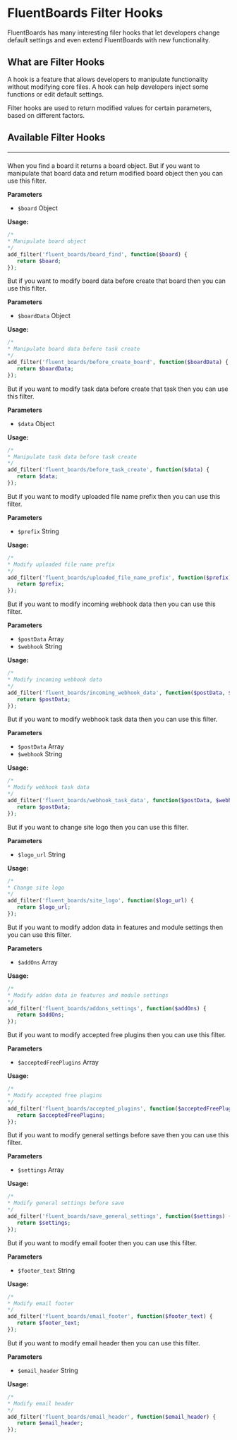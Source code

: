 # FluentBoards Filter Hooks

<Badge type="tip" vertical="top" text="FluentBoards Core" /> <Badge type="warning" vertical="top" text="Intermediate" />

FluentBoards has many interesting filer hooks that let developers change default settings and even extend FluentBoards with new functionality.

## What are Filter Hooks

A hook is a feature that allows developers to manipulate functionality without modifying core files. A hook can help developers inject some functions or edit default settings.
  
Filter hooks are used to return modified values for certain parameters, based on different factors.

## Available Filter Hooks <hr/>

<explain-block title="fluent_boards/board_find">
When you find a board it returns a board object. But if you want to manipulate that board data and return
modified board object then you can use this filter.

**Parameters**
- `$board` Object

**Usage:**
```php 
/*
* Manipulate board object
*/
add_filter('fluent_boards/board_find', function($board) {
   return $board;
});
```
</explain-block>

<explain-block title="fluent_boards/before_create_board">
But if you want to modify board data before create that board then you can use this filter.

**Parameters**
- `$boardData` Object

**Usage:**
```php 
/*
* Manipulate board data before task create
*/
add_filter('fluent_boards/before_create_board', function($boardData) {
   return $boardData;
});
```
</explain-block>

<explain-block title="fluent_boards/before_task_create">
But if you want to modify task data before create that task then you can use this filter.

**Parameters**
- `$data` Object

**Usage:**
```php 
/*
* Manipulate task data before task create
*/
add_filter('fluent_boards/before_task_create', function($data) {
   return $data;
});
```
</explain-block>

<explain-block title="fluent_boards/uploaded_file_name_prefix">
But if you want to modify uploaded file name prefix then you can use this filter.

**Parameters**
- `$prefix` String

**Usage:**
```php 
/*
* Modify uploaded file name prefix
*/
add_filter('fluent_boards/uploaded_file_name_prefix', function($prefix) {
   return $prefix;
});
```
</explain-block>

<explain-block title="fluent_boards/incoming_webhook_data">
But if you want to modify incoming webhook data then you can use this filter.

**Parameters**
- `$postData` Array
- `$webhook` String

**Usage:**
```php 
/*
* Modify incoming webhook data
*/
add_filter('fluent_boards/incoming_webhook_data', function($postData, $webhook) {
   return $postData;
});
```
</explain-block>

<explain-block title="fluent_boards/webhook_task_data">
But if you want to modify webhook task data then you can use this filter.

**Parameters**
- `$postData` Array
- `$webhook` String

**Usage:**
```php 
/*
* Modify webhook task data
*/
add_filter('fluent_boards/webhook_task_data', function($postData, $webhook) {
   return $postData;
});
```
</explain-block>

<explain-block title="fluent_boards/site_logo">
But if you want to change site logo then you can use this filter.

**Parameters**
- `$logo_url` String

**Usage:**
```php 
/*
* Change site logo
*/
add_filter('fluent_boards/site_logo', function($logo_url) {
   return $logo_url;
});
```
</explain-block>

<explain-block title="fluent_boards/addons_settings">
But if you want to modify addon data in features and module settings then you can use this filter.

**Parameters**
- `$addOns` Array

**Usage:**
```php 
/*
* Modify addon data in features and module settings
*/
add_filter('fluent_boards/addons_settings', function($addOns) {
   return $addOns;
});
```
</explain-block>

<explain-block title="fluent_boards/accepted_plugins">
But if you want to modify accepted free plugins then you can use this filter.

**Parameters**
- `$acceptedFreePlugins` Array

**Usage:**
```php 
/*
* Modify accepted free plugins
*/
add_filter('fluent_boards/accepted_plugins', function($acceptedFreePlugins) {
   return $acceptedFreePlugins;
});
```
</explain-block>

<explain-block title="fluent_boards/save_general_settings">
But if you want to modify general settings before save then you can use this filter.

**Parameters**
- `$settings` Array

**Usage:**
```php 
/*
* Modify general settings before save
*/
add_filter('fluent_boards/save_general_settings', function($settings) {
   return $settings;
});
```
</explain-block>

<explain-block title="fluent_boards/email_footer">
But if you want to modify email footer then you can use this filter.

**Parameters**
- `$footer_text` String

**Usage:**
```php 
/*
* Modify email footer
*/
add_filter('fluent_boards/email_footer', function($footer_text) {
   return $footer_text;
});
```
</explain-block>

<explain-block title="fluent_boards/email_header">
But if you want to modify email header then you can use this filter.

**Parameters**
- `$email_header` String

**Usage:**
```php 
/*
* Modify email header
*/
add_filter('fluent_boards/email_header', function($email_header) {
   return $email_header;
});
```
</explain-block>



